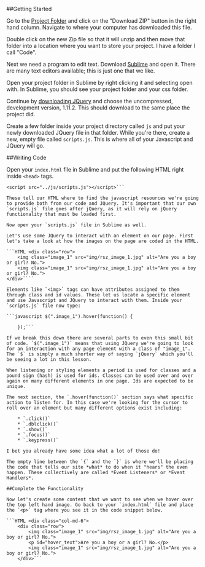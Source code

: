 ##Getting Started

Go to the [Project Folder](https://github.com/CreatingChange/Beginner) and click on the "Download ZIP" button in the right hand column. Navigate to where your computer has downloaded this file.

Double click on the new Zip file so that it will unzip and then move that folder into a location where you want to store your project. I have a folder I call "Code".

Next we need a program to edit text. Download [Sublime](www.sublimetext.com) and open it. There are many text editors available; this is just one that we like.

Open your project folder in Sublime by right clicking it and selecting open with. In Sublime, you should see your project folder and your css folder.

Continue by [downloading JQuery](http://jquery.com/download/) and choose the uncompressed, development version, 1.11.2. This should download to the same place the project did.

Create a few folder inside your project directory called `js` and put your newly downloaded JQuery file in that folder. While you're there, create a new, empty file called `scripts.js`. This is where all of your Javascript and JQuery will go.

##Writing Code

Open your `index.html` file in Sublime and put the following HTML right inside `<head>` tags.

```HTML<script src="../js/jquery-1.11.2.js"></script>
<script src="../js/scripts.js"></script>```

These tell our HTML where to find the javascript resources we're going to provide both from our code and JQuery. It's important that our own `scripts.js` file goes after jQuery, as it will rely on jQuery functionality that must be loaded first.

Now open your `scripts.js` file in Sublime as well.

Let's use some JQuery to interact with an element on our page. First let's take a look at how the images on the page are coded in the HTML.

```HTML <div class="row">
    <img class="image_1" src="img/rsz_image_1.jpg" alt="Are you a boy or girl? No.">
    <img class="image_1" src="img/rsz_image_1.jpg" alt="Are you a boy or girl? No.">
</div>````

Elements like `<img>` tags can have attributes assigned to them through class and id values. These let us locate a specific element and use Javascript and JQuery to interact with them. Inside your `scripts.js` file now type:

```javascript $(".image_1").hover(function() {

    });```

If we break this down there are several parts to even this small bit of code. `$(".image_1")` means that using JQuery we're going to look for an interaction with any page element with a class of "image_1". The `$` is simply a much shorter way of saying `jQuery` which you'll be seeing a lot in this lesson.

When listening or styling elements a period is used for classes and a pound sign (hash) is used for ids. Classes can be used over and over again on many different elements in one page. Ids are expected to be unique.

The next section, the `.hover(function()` section says what specific action to listen for. In this case we're looking for the cursor to roll over an element but many different options exist including:

    * `.click()`
    * `.dblclick()`
    * `.show()`
    * `.focus()`
    * `.keypress()`

I bet you already have some idea what a lot of those do!

The empty line between the `{` and the `}` is where we'll be placing the code that tells our site *what* to do when it "hears" the even happen. These collectively are called *Event Listeners* or *Event Handlers*.

##Complete the Functionality

Now let's create some content that we want to see when we hover over the top left hand image. Go back to your `index.html` file and place the `<p>` tag where you see it in the code snippet below.

```HTML <div class="col-md-6">
    <div class="row">
        <img class="image_1" src="img/rsz_image_1.jpg" alt="Are you a boy or girl? No.">
        <p id="hover_text">Are you a boy or a girl? No.</p>
        <img class="image_1" src="img/rsz_image_1.jpg" alt="Are you a boy or girl? No.">
    </div>```


















